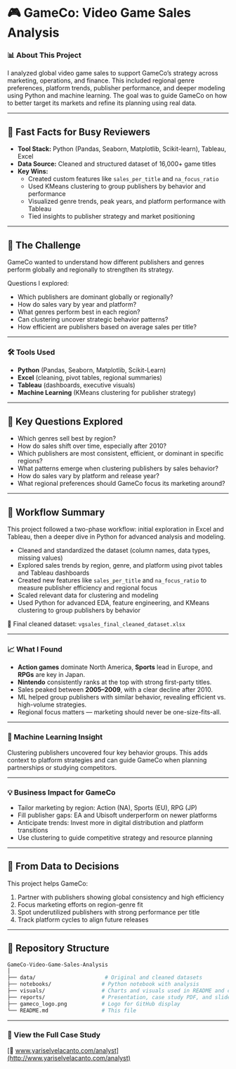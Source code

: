 # 🎮 GameCo: Video Game Sales Analysis

### 📊 About This Project  

I analyzed global video game sales to support GameCo’s strategy across marketing, operations, and finance. This included regional genre preferences, platform trends, publisher performance, and deeper modeling using Python and machine learning. The goal was to guide GameCo on how to better target its markets and refine its planning using real data.

---

## 🚀 Fast Facts for Busy Reviewers

- **Tool Stack:** Python (Pandas, Seaborn, Matplotlib, Scikit-learn), Tableau, Excel  
- **Data Source:** Cleaned and structured dataset of 16,000+ game titles  
- **Key Wins:**
  - Created custom features like `sales_per_title` and `na_focus_ratio`  
  - Used KMeans clustering to group publishers by behavior and performance  
  - Visualized genre trends, peak years, and platform performance with Tableau  
  - Tied insights to publisher strategy and market positioning

---

## 🎯 The Challenge

GameCo wanted to understand how different publishers and genres perform globally and regionally to strengthen its strategy. 

Questions I explored:
- Which publishers are dominant globally or regionally?
- How do sales vary by year and platform?
- What genres perform best in each region?
- Can clustering uncover strategic behavior patterns?
- How efficient are publishers based on average sales per title?

---

### 🛠️ Tools Used  

- **Python** (Pandas, Seaborn, Matplotlib, Scikit-Learn)  
- **Excel** (cleaning, pivot tables, regional summaries)  
- **Tableau** (dashboards, executive visuals)  
- **Machine Learning** (KMeans clustering for publisher strategy)

---

## 🧠 Key Questions Explored

- Which genres sell best by region?
- How do sales shift over time, especially after 2010?
- Which publishers are most consistent, efficient, or dominant in specific regions?
- What patterns emerge when clustering publishers by sales behavior?
- How do sales vary by platform and release year?
- What regional preferences should GameCo focus its marketing around?


---

## 🧼 Workflow Summary

This project followed a two-phase workflow: initial exploration in Excel and Tableau, then a deeper dive in Python for advanced analysis and modeling.

- Cleaned and standardized the dataset (column names, data types, missing values)
- Explored sales trends by region, genre, and platform using pivot tables and Tableau dashboards
- Created new features like `sales_per_title` and `na_focus_ratio` to measure publisher efficiency and regional focus
- Scaled relevant data for clustering and modeling
- Used Python for advanced EDA, feature engineering, and KMeans clustering to group publishers by behavior

📁 Final cleaned dataset: `vgsales_final_cleaned_dataset.xlsx`

---

### 📈 What I Found  

- **Action games** dominate North America, **Sports** lead in Europe, and **RPGs** are key in Japan.  
- **Nintendo** consistently ranks at the top with strong first-party titles.  
- Sales peaked between **2005–2009**, with a clear decline after 2010.  
- ML helped group publishers with similar behavior, revealing efficient vs. high-volume strategies.  
- Regional focus matters — marketing should never be one-size-fits-all.

---

### 🧹 Machine Learning Insight  

Clustering publishers uncovered four key behavior groups. This adds context to platform strategies and can guide GameCo when planning partnerships or studying competitors.

---

### 💡 Business Impact for GameCo  

- Tailor marketing by region: Action (NA), Sports (EU), RPG (JP)  
- Fill publisher gaps: EA and Ubisoft underperform on newer platforms  
- Anticipate trends: Invest more in digital distribution and platform transitions  
- Use clustering to guide competitive strategy and resource planning

---

## 💼 From Data to Decisions

This project helps GameCo:
1. Partner with publishers showing global consistency and high efficiency  
2. Focus marketing efforts on region-genre fit  
3. Spot underutilized publishers with strong performance per title  
4. Track platform cycles to align future releases  

---

## 📁 Repository Structure

```bash
GameCo-Video-Game-Sales-Analysis
│
├── data/                      # Original and cleaned datasets
├── notebooks/                # Python notebook with analysis
├── visuals/                  # Charts and visuals used in README and case study
├── reports/                  # Presentation, case study PDF, and slides
├── gameco_logo.png           # Logo for GitHub display
└── README.md                 # This file
```

---

### 🔗 View the Full Case Study  
[📂 www.yariselvelacanto.com/analyst](http://www.yariselvelacanto.com/analyst)

